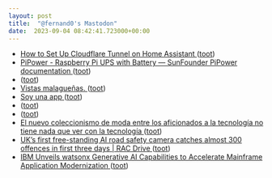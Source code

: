 ```yaml
---
layout: post
title:  "@fernand0's Mastodon"
date:  2023-09-04 08:42:41.723000+00:00
---
```

*  [How to Set Up Cloudflare Tunnel on Home Assistant  ](https://pimylifeup.com/cloudflare-tunnel-on-home-assistant/) ([toot](https://mastodon.social/@fernand0/111005988403336092))
*  [PiPower - Raspberry Pi UPS with Battery — SunFounder PiPower  documentation ](https://docs.sunfounder.com/projects/pipower-v2/en/latest) ([toot](https://mastodon.social/@fernand0/111005615003219107))
*  [ ](https://mastodon.social/@pjorge) ([toot](https://mastodon.social/@fernand0/111002603714235829))
*  [Vistas malagueñas. ](https://avecesunafoto.wordpress.com/2023/09/03/vistas-malaguenas) ([toot](https://mastodon.social/@fernand0/111002396875288135))
*  [Soy una app  ](https://www.20minutos.es/noticia/5167762/0/soy-una-app/) ([toot](https://mastodon.social/@fernand0/111002371013049077))
*  [ ](https://mastodon.social/@pjorge) ([toot](https://mastodon.social/@fernand0/111002187581803614))
*  [ ](https://mastodon.social/users/fernand0/statuses/111002185858476987/activity) ([toot](https://mastodon.social/users/fernand0/statuses/111002185858476987/activity))
*  [El nuevo coleccionismo de moda entre los aficionados a la tecnología no tiene nada que ver con la tecnología ](https://www.xataka.com/componentes/cajas-productos-tecnologicos-se-han-convertido-nueva-forma-coleccionismo-ganar-diner) ([toot](https://mastodon.social/@fernand0/111002163677415685))
*  [UK’s first free-standing AI road safety camera catches almost 300 offences in first three days \| RAC Drive ](https://www.rac.co.uk/drive/news/motoring-news/uks-first-free-standing-ai-road-safety-camera) ([toot](https://mastodon.social/@fernand0/111001989665202236))
*  [IBM Unveils watsonx Generative AI Capabilities to Accelerate Mainframe Application Modernization  ](https://newsroom.ibm.com/2023-08-22-IBM-Unveils-watsonx-Generative-AI-Capabilities-to-Accelerate-Mainframe-Application-Modernization) ([toot](https://mastodon.social/@fernand0/111001776433339897))
